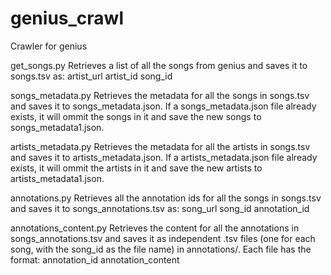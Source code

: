 # genius_crawl
Crawler for genius

get_songs.py
Retrieves a list of all the songs from genius and saves it to songs.tsv as:
artist_url	artist_id	song_id

songs_metadata.py
Retrieves the metadata for all the songs in songs.tsv and saves it to songs_metadata.json.
If a songs_metadata.json file already exists, it will ommit the songs in it and save the new songs to songs_metadata1.json.

artists_metadata.py
Retrieves the metadata for all the artists in songs.tsv and saves it to artists_metadata.json.
If a artists_metadata.json file already exists, it will ommit the artists in it and save the new artists to artists_metadata1.json.

annotations.py
Retrieves all the annotation ids for all the songs in songs.tsv and saves it to songs_annotations.tsv as:
song_url	song_id	annotation_id

annotations_content.py
Retrieves the content for all the annotations in songs_annotations.tsv and saves it as independent .tsv files (one for each song, with the song_id as the file name) in annotations/.
Each file has the format:
annotation_id	annotation_content